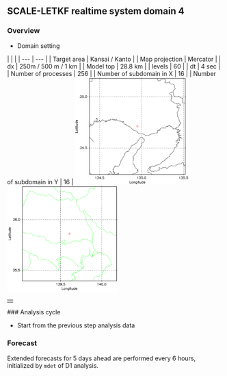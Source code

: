 ## SCALE-LETKF realtime system domain 4
### Overview

* Domain setting  
<table><td>
<tr>
| | | 
| --- | --- |
| Target area | Kansai / Kanto |
| Map projection | Mercator |
| dx | 250m / 500 m / 1 km | 
| Model top | 28.8 km |
| levels | 60 |
| dt | 4 sec |
| Number of processes | 256 |
| Number of subdomain in X | 16 |
| Number of subdomain in Y | 16 |
</tr>
<tr><img src="https://github.com/aamemiya/shared_image/blob/master/D4_Kobe.png" height="250px"></tr>
<tr><img src="https://github.com/aamemiya/shared_image/blob/master/D4_Tokyo.png" height="250px"></tr>
</td></table>
### Analysis cycle

* Start from the previous step analysis data 

### Forecast 

Extended forecasts for 5 days ahead are performed every 6 hours, initialized by `mdet` of D1 analysis. 
